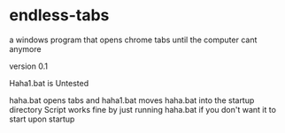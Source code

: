 # endless-tabs
a windows program that opens chrome tabs until the computer cant anymore

version 0.1

Haha1.bat is Untested 

haha.bat opens tabs and haha1.bat moves haha.bat into the startup directory
Script works fine by just running haha.bat if you don't want it to start upon startup 

